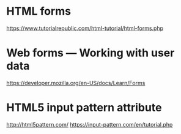 # HTML forms
https://www.tutorialrepublic.com/html-tutorial/html-forms.php

# Web forms — Working with user data
https://developer.mozilla.org/en-US/docs/Learn/Forms

# HTML5 input pattern attribute
http://html5pattern.com/
https://input-pattern.com/en/tutorial.php